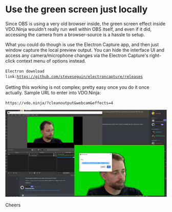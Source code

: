 # Use the green screen just locally

Since OBS is using a very old browser inside, the green screen effect inside VDO.Ninja wouldn't really run well within OBS itself, and even if it did, accessing the camera from a browser-source is a hassle to setup.

&#x20;What you could do though is use the Electron Capture app, and then just window capture the local preview output. You can hide the interface UI and access any camera/microphone changes via the Electron Capture's right-click context menu of options instead.

`Electron download link:`[`https://github.com/steveseguin/electroncapture/releases`](https://github.com/steveseguin/electroncapture/releases)\
\
Getting this working is not complex; pretty easy once you do it once actually. Sample URL to enter into VDO.Ninja:

`https://vdo.ninja/?cleanoutput&webcam&effects=4`

![](<../.gitbook/assets/image (32).png>)

Cheers
